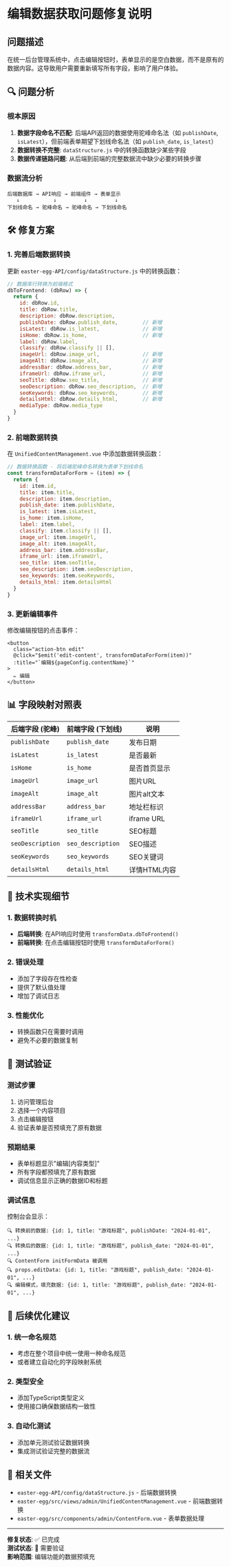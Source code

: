 # 编辑数据获取问题修复说明

## 问题描述

在统一后台管理系统中，点击编辑按钮时，表单显示的是空白数据，而不是原有的数据内容。这导致用户需要重新填写所有字段，影响了用户体验。

## 🔍 问题分析

### 根本原因
1. **数据字段命名不匹配**: 后端API返回的数据使用驼峰命名法（如 `publishDate`, `isLatest`），但前端表单期望下划线命名法（如 `publish_date`, `is_latest`）
2. **数据转换不完整**: `dataStructure.js` 中的转换函数缺少某些字段
3. **数据传递链路问题**: 从后端到前端的完整数据流中缺少必要的转换步骤

### 数据流分析
```
后端数据库 → API响应 → 前端组件 → 表单显示
   ↓           ↓         ↓         ↓
下划线命名 → 驼峰命名 → 驼峰命名 → 下划线命名
```

## 🛠️ 修复方案

### 1. 完善后端数据转换
更新 `easter-egg-API/config/dataStructure.js` 中的转换函数：

```javascript
// 数据库行转换为前端格式
dbToFrontend: (dbRow) => {
  return {
    id: dbRow.id,
    title: dbRow.title,
    description: dbRow.description,
    publishDate: dbRow.publish_date,        // 新增
    isLatest: dbRow.is_latest,              // 新增
    isHome: dbRow.is_home,                  // 新增
    label: dbRow.label,
    classify: dbRow.classify || [],
    imageUrl: dbRow.image_url,              // 新增
    imageAlt: dbRow.image_alt,              // 新增
    addressBar: dbRow.address_bar,          // 新增
    iframeUrl: dbRow.iframe_url,            // 新增
    seoTitle: dbRow.seo_title,              // 新增
    seoDescription: dbRow.seo_description,  // 新增
    seoKeywords: dbRow.seo_keywords,        // 新增
    detailsHtml: dbRow.details_html,        // 新增
    mediaType: dbRow.media_type
  }
}
```

### 2. 前端数据转换
在 `UnifiedContentManagement.vue` 中添加数据转换函数：

```javascript
// 数据转换函数 - 将后端驼峰命名转换为表单下划线命名
const transformDataForForm = (item) => {
  return {
    id: item.id,
    title: item.title,
    description: item.description,
    publish_date: item.publishDate,
    is_latest: item.isLatest,
    is_home: item.isHome,
    label: item.label,
    classify: item.classify || [],
    image_url: item.imageUrl,
    image_alt: item.imageAlt,
    address_bar: item.addressBar,
    iframe_url: item.iframeUrl,
    seo_title: item.seoTitle,
    seo_description: item.seoDescription,
    seo_keywords: item.seoKeywords,
    details_html: item.detailsHtml
  }
}
```

### 3. 更新编辑事件
修改编辑按钮的点击事件：

```vue
<button 
  class="action-btn edit"
  @click="$emit('edit-content', transformDataForForm(item))"
  :title="`编辑${pageConfig.contentName}`"
>
  ✏️ 编辑
</button>
```

## 📊 字段映射对照表

| 后端字段 (驼峰) | 前端字段 (下划线) | 说明 |
|----------------|------------------|------|
| `publishDate` | `publish_date` | 发布日期 |
| `isLatest` | `is_latest` | 是否最新 |
| `isHome` | `is_home` | 是否首页显示 |
| `imageUrl` | `image_url` | 图片URL |
| `imageAlt` | `image_alt` | 图片alt文本 |
| `addressBar` | `address_bar` | 地址栏标识 |
| `iframeUrl` | `iframe_url` | iframe URL |
| `seoTitle` | `seo_title` | SEO标题 |
| `seoDescription` | `seo_description` | SEO描述 |
| `seoKeywords` | `seo_keywords` | SEO关键词 |
| `detailsHtml` | `details_html` | 详情HTML内容 |

## 🔧 技术实现细节

### 1. 数据转换时机
- **后端转换**: 在API响应时使用 `transformData.dbToFrontend()`
- **前端转换**: 在点击编辑按钮时使用 `transformDataForForm()`

### 2. 错误处理
- 添加了字段存在性检查
- 提供了默认值处理
- 增加了调试日志

### 3. 性能优化
- 转换函数只在需要时调用
- 避免不必要的数据复制

## 🧪 测试验证

### 测试步骤
1. 访问管理后台
2. 选择一个内容项目
3. 点击编辑按钮
4. 验证表单是否预填充了原有数据

### 预期结果
- 表单标题显示"编辑[内容类型]"
- 所有字段都预填充了原有数据
- 调试信息显示正确的数据ID和标题

### 调试信息
控制台会显示：
```
🔍 转换前的数据: {id: 1, title: "游戏标题", publishDate: "2024-01-01", ...}
🔍 转换后的数据: {id: 1, title: "游戏标题", publish_date: "2024-01-01", ...}
🔍 ContentForm initFormData 被调用
🔍 props.editData: {id: 1, title: "游戏标题", publish_date: "2024-01-01", ...}
🔍 编辑模式，填充数据: {id: 1, title: "游戏标题", publish_date: "2024-01-01", ...}
```

## 🚀 后续优化建议

### 1. 统一命名规范
- 考虑在整个项目中统一使用一种命名规范
- 或者建立自动化的字段映射系统

### 2. 类型安全
- 添加TypeScript类型定义
- 使用接口确保数据结构一致性

### 3. 自动化测试
- 添加单元测试验证数据转换
- 集成测试验证完整的数据流

## 📝 相关文件

- `easter-egg-API/config/dataStructure.js` - 后端数据转换
- `easter-egg/src/views/admin/UnifiedContentManagement.vue` - 前端数据转换
- `easter-egg/src/components/admin/ContentForm.vue` - 表单数据处理

---

**修复状态**: ✅ 已完成  
**测试状态**: 🧪 需要验证  
**影响范围**: 编辑功能的数据预填充
